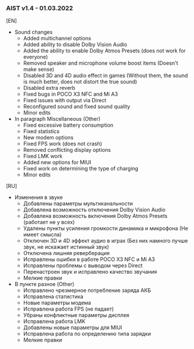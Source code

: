 ### AIST v1.4 - 01.03.2022

[EN]

* Sound changes
  * Added multichannel options
  * Added ability to disable Dolby Vision Audio
  * Added the ability to enable Dolby Atmos Presets (does not work for everyone)
  * Removed speaker and microphone volume boost items (Doesn't make sense)
  * Disabled 3D and 4D audio effect in games (Without them, the sound is much better, does not distort the true sound)
  * Disabled extra reverb
  * Fixed bugs in POCO X3 NFC and Mi A3
  * Fixed issues with output via Direct
  * Reconfigured sound and fixed sound quality
  * Minor edits
* In paragraph Miscellaneous (Other)
  * Fixed excessive battery consumption
  * Fixed statistics
  * New modem options
  * Fixed FPS work (does not crash)
  * Removed conflicting display options
  * Fixed LMK work
  * Added new options for MIUI
  * Fixed work on determining the type of charging
  * Minor edits 

[RU]

* Изменения в звуке
  * Добавлены параметры мультиканальности
  * Добавлена возможность отключения Dolby Vision Audio
  * Добавлена возможность включения Dolby Atmos Presets (работает не у всех)
  * Удалены пункты усиления громкости динамика и микрофона (Не имеет смысла)
  * Отключен 3D и 4D эффект аудио в играх (Без них намного лучше звук, не искажает истинный звук)
  * Отключена лишняя реверберация
  * Исправлены ошибки в работе POCO X3 NFC и Mi A3
  * Исправлены проблемы с выводом через Direct
  * Перенастроен звук и исправлено качество звучания
  * Мелкие правки
* В пункте разное (Other)
  * Исправлено чрезмерное потребление заряда АКБ
  * Исправлена статистика
  * Новые параметры модема
  * Исправлена работа FPS (не падает)
  * Убраны конфликтные параметры дисплея
  * Исправлена работа LMK
  * Добавлены новые параметры для MIUI
  * Исправлена работа по определению типа зарядки
  * Мелкие правки
